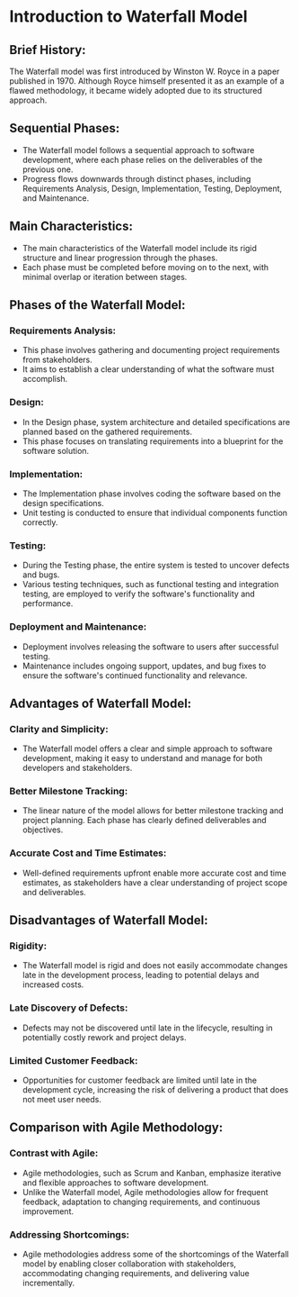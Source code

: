 # Introduction to Waterfall Model

## Brief History:

The Waterfall model was first introduced by Winston W. Royce in a paper published in 1970. Although Royce himself presented it as an example of a flawed methodology, it became widely adopted due to its structured approach.

## Sequential Phases:

- The Waterfall model follows a sequential approach to software development, where each phase relies on the deliverables of the previous one.
- Progress flows downwards through distinct phases, including Requirements Analysis, Design, Implementation, Testing, Deployment, and Maintenance.

## Main Characteristics:

- The main characteristics of the Waterfall model include its rigid structure and linear progression through the phases.
- Each phase must be completed before moving on to the next, with minimal overlap or iteration between stages.

## Phases of the Waterfall Model:

### Requirements Analysis:

- This phase involves gathering and documenting project requirements from stakeholders.
- It aims to establish a clear understanding of what the software must accomplish.

### Design:

- In the Design phase, system architecture and detailed specifications are planned based on the gathered requirements.
- This phase focuses on translating requirements into a blueprint for the software solution.

### Implementation:

- The Implementation phase involves coding the software based on the design specifications.
- Unit testing is conducted to ensure that individual components function correctly.

### Testing:

- During the Testing phase, the entire system is tested to uncover defects and bugs.
- Various testing techniques, such as functional testing and integration testing, are employed to verify the software's functionality and performance.

### Deployment and Maintenance:

- Deployment involves releasing the software to users after successful testing.
- Maintenance includes ongoing support, updates, and bug fixes to ensure the software's continued functionality and relevance.

## Advantages of Waterfall Model:

### Clarity and Simplicity:

- The Waterfall model offers a clear and simple approach to software development, making it easy to understand and manage for both developers and stakeholders.

### Better Milestone Tracking:

- The linear nature of the model allows for better milestone tracking and project planning. Each phase has clearly defined deliverables and objectives.

### Accurate Cost and Time Estimates:

- Well-defined requirements upfront enable more accurate cost and time estimates, as stakeholders have a clear understanding of project scope and deliverables.

## Disadvantages of Waterfall Model:

### Rigidity:

- The Waterfall model is rigid and does not easily accommodate changes late in the development process, leading to potential delays and increased costs.

### Late Discovery of Defects:

- Defects may not be discovered until late in the lifecycle, resulting in potentially costly rework and project delays.

### Limited Customer Feedback:

- Opportunities for customer feedback are limited until late in the development cycle, increasing the risk of delivering a product that does not meet user needs.

## Comparison with Agile Methodology:

### Contrast with Agile:

- Agile methodologies, such as Scrum and Kanban, emphasize iterative and flexible approaches to software development.
- Unlike the Waterfall model, Agile methodologies allow for frequent feedback, adaptation to changing requirements, and continuous improvement.

### Addressing Shortcomings:

- Agile methodologies address some of the shortcomings of the Waterfall model by enabling closer collaboration with stakeholders, accommodating changing requirements, and delivering value incrementally.

